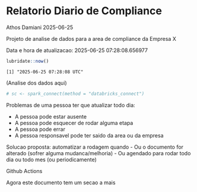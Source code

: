 # Relatorio Diario de Compliance
Athos Damiani
2025-06-25

Projeto de analise de dados para a area de compliance da Empresa X

Data e hora de atualizacao: 2025-06-25 07:28:08.656977

``` r
lubridate::now()
```

    [1] "2025-06-25 07:28:08 UTC"

(Analise dos dados aqui)

``` r
# sc <- spark_connect(method = "databricks_connect")
```

Problemas de uma pessoa ter que atualizar todo dia:

-   A pessoa pode estar ausente
-   A pessoa pode esquecer de rodar alguma etapa
-   A pessoa pode errar
-   A pessoa responsavel pode ter saido da area ou da empresa

Solucao proposta: automatizar a rodagem quando - Ou o documento for
alterado (sofrer alguma mudanca/melhoria) - Ou agendado para rodar todo
dia ou todo mes (ou periodicamente)

Github Actions

Agora este documento tem um secao a mais
